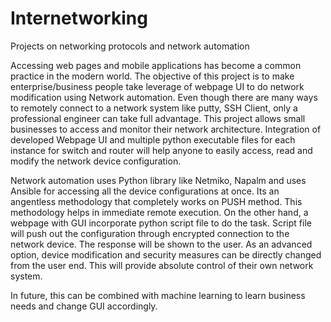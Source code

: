 # Internetworking
Projects on networking protocols and network automation

Accessing web pages and mobile applications has become a common practice in the modern world. The objective of this project is to make enterprise/business people take leverage of webpage UI to do network modification using Network automation. Even though there are many ways to remotely connect to a network system like putty, SSH Client, only a professional engineer can take full advantage. This project allows small businesses to access and monitor their network architecture. Integration of developed Webpage UI and multiple python executable files for each instance for switch and router will help anyone to easily access, read and modify the network device configuration.

Network automation uses Python library like Netmiko, Napalm and uses Ansible for accessing all the device configurations at once. Its an angentless methodology that completely works on PUSH method. This methodology helps in immediate remote execution. On the other hand, a webpage with GUI incorporate python script file to do the task. Script file will push out the configuration through encrypted connection to the network device. The response will be shown to the user. As an advanced option, device modification and security measures can be directly changed from the user end. This will provide absolute control of their own network system.

In future, this can be combined with machine learning to learn business needs and change GUI accordingly.

